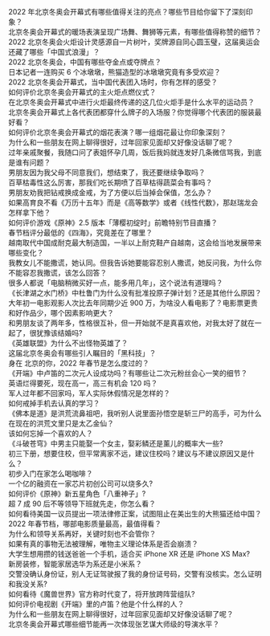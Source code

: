 2022 年北京冬奥会开幕式有哪些值得关注的亮点？哪些节目给你留下了深刻印象？  
北京冬奥会开幕式的暖场表演呈现广场舞、舞狮等元素，有哪些值得称赞的细节？  
2022 北京冬奥会火炬设计灵感源自一片树叶，奖牌源自同心圆玉璧，这届奥运会还藏了哪些「中国式浪漫」？  
2022 北京冬奥会，中国有哪些夺金点或夺牌点？  
日本记者一连购买 6 个冰墩墩，熊猫造型的冰墩墩究竟有多受欢迎？  
2022 北京冬奥会开幕式，当中国代表团入场时，你有怎样的感受？  
如何评价北京冬奥会开幕式的主火炬点燃仪式？  
在北京冬奥会开幕式中进行火炬最终传递的这几位火炬手是什么水平的运动员？  
北京冬奥会开幕式上各代表团都穿什么牌子的入场服？你觉得哪个代表团的服装最好看？  
如何评价北京冬奥会开幕式的烟花表演？哪一组烟花最让你印象深刻？  
为什么和一些朋友在网上聊得很好，过年回家见面却又好像没话聊了呢？  
过年亲戚聚餐，我随口问了表姐怀孕几周，饭后我妈就连发好几条微信骂我，到底是谁有问题？  
男朋友因为我父母不同意我们，想结束了，我还要继续争取吗？  
百草枯毒性这么厉害，那我们吃长期喷了百草枯得蔬菜会有事吗？  
男朋友劝我把钻戒换成金戒，为了方便以后当掉会保值，怎么办？  
如果高育良不看《万历十五年》而是《高等数学》或者《线性代数》，那赵瑞龙会怎样拿下他？  
如何评价游戏《原神》2.5 版本「薄樱初绽时」前瞻特别节目直播？  
春节档评分最低的《四海》，究竟差在了哪里？  
越南取代中国成耐克最大制造国，一半以上耐克鞋产自越南，这会给当地发展带来哪些变化？  
我教女儿不能撒谎，她认同。但我告诉她要能容忍别人撒谎，她反问我，为什么你不能容忍我撒谎，该怎么回答？  
很多人都说「电脑稍微买好一点，能多用几年」，这个说法有道理吗？  
《长津湖之水门桥》中杜鲁门为什么没有批准投原子弹计划？还是其他什么原因？  
大年初一电影观影人次比去年同期少近 900 万，为啥没人看电影了？电影票更贵和好作品少，哪个因素影响更大？  
和男朋友谈了两年多，性格很互补，但一开始就不是真喜欢他，对我太好了就在一起了，很犹豫该结婚吗?  
《英雄联盟》为什么不出怪物英雄了？  
这届北京冬奥会有哪些引人瞩目的「黑科技」？  
身在  北京的你，2022 年春节是怎么度过的？  
《开端》中卢笛的二次元人设成功吗？有哪些让二次元粉丝会心一笑的细节？  
英语烂得要死，现在高一，高三有机会 120 吗？  
军人过年都不回家吗，军人实际休假情况是怎样的？  
如何戒掉手机去认真的学习？  
《佛本是道》是洪荒流鼻祖吧，我听别人说里面孙悟空是斩三尸的高手，可为什么在现在的洪荒文里只是太乙金仙？  
该如何忘掉一个喜欢的人？  
《斗破苍穹》中男主只能娶一个女主，娶彩鳞还是薰儿的概率大一些?  
初三下册，想要住校，但平常离家不远，建议住校吗？建议与不建议原因又是什么？  
初步入门在家怎么喝咖啡？  
一个亿的融资在一家芯片初创公司可以烧多久?  
如何评价《原神》新五星角色「八重神子」?  
超 7 成 90 后不等领导下班就先走，你怎么看？  
如何看待美国一议员提出一项法律修正案，试图阻止在美出生的大熊猫还给中国？  
2022 年春节档，哪部电影质量最高，最值得看？  
为什么和领导关系再好，关键时刻也不会管你？  
如果有真的事物无法被理解，唯物主义理论体系是否会崩溃？  
大学生想用攒的钱送爸爸一个手机，适合买 iPhone XR 还是 iPhone XS Max?  
新房装修，智能家居选华为系还是小米系？  
交警没确认身份证，别人无证驾驶报了我的身份证号码，交警有没核实。怎么证明和我没关系?  
如何看待《魔兽世界》官方称时代变了，将开放跨阵营组队?  
如何评价电视剧《开端》里的卢笛？他是个什么样的人？  
为什么和一些朋友在网上聊得很好，过年回家见面却又好像没话聊了呢？  
北京冬奥会开幕式哪些细节能再一次体现张艺谋大师级的导演水平？  
